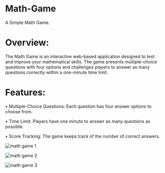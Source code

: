 # Math-Game
A Simple Math Game.

# Overview:
The Math Game is an interactive web-based application designed to test and improve your mathematical skills. 
The game presents multiple-choice questions with four options and challenges players to answer as many questions correctly within a one-minute time limit.

# Features:
• Multiple-Choice Questions: Each question has four answer options to choose from.

• Time Limit: Players have one minute to answer as many questions as possible.

• Score Tracking: The game keeps track of the number of correct answers.


![math game 1](https://github.com/sangeethagithubs/Math-Game/assets/137398167/03995182-8a75-483e-b91d-e0eb251d05f0)

![math game 2](https://github.com/sangeethagithubs/Math-Game/assets/137398167/a3c359bd-0417-41db-a9d0-e4a657ee8f55)

![math game 3](https://github.com/sangeethagithubs/Math-Game/assets/137398167/c00767c6-c13c-4452-89bd-f21071db6c03)



